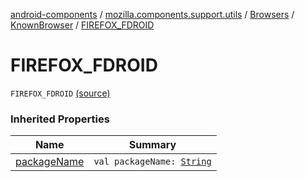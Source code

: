 [android-components](../../../index.md) / [mozilla.components.support.utils](../../index.md) / [Browsers](../index.md) / [KnownBrowser](index.md) / [FIREFOX_FDROID](./-f-i-r-e-f-o-x_-f-d-r-o-i-d.md)

# FIREFOX_FDROID

`FIREFOX_FDROID` [(source)](https://github.com/mozilla-mobile/android-components/blob/master/components/support/utils/src/main/java/mozilla/components/support/utils/Browsers.kt#L44)

### Inherited Properties

| Name | Summary |
|---|---|
| [packageName](package-name.md) | `val packageName: `[`String`](https://kotlinlang.org/api/latest/jvm/stdlib/kotlin/-string/index.html) |
